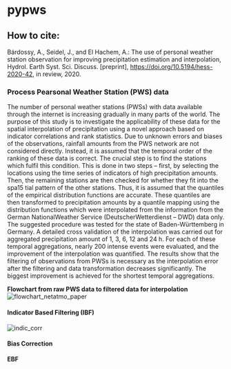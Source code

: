 # pypws

## How to cite:
Bárdossy, A., Seidel, J., and El Hachem, A.: The use of personal weather station observation for improving precipitation estimation and interpolation, Hydrol. Earth Syst. Sci. Discuss. [preprint], https://doi.org/10.5194/hess-2020-42, in review, 2020. 

### Process Pearsonal Weather Station (PWS) data

The number of personal weather stations
(PWSs) with data available through the internet is
increasing gradually in many parts of the world. The purpose
of this study is to investigate the applicability of these
data for the spatial interpolation of precipitation using a novel
approach based on indicator correlations and rank statistics.
Due to unknown errors and biases of the observations, rainfall
amounts from the PWS network are not considered directly.
Instead, it is assumed that the temporal order of the
ranking of these data is correct. The crucial step is to find the
stations which fulfil this condition. This is done in two steps
– first, by selecting the locations using the time series of indicators
of high precipitation amounts. Then, the remaining
stations are then checked for whether they fit into the spa15
tial pattern of the other stations. Thus, it is assumed that the
quantiles of the empirical distribution functions are accurate.
These quantiles are then transformed to precipitation
amounts by a quantile mapping using the distribution functions
which were interpolated from the information from the
German NationalWeather Service (DeutscherWetterdienst –
DWD) data only. The suggested procedure was tested for the
state of Baden-Württemberg in Germany. A detailed cross
validation of the interpolation was carried out for aggregated
precipitation amount of 1, 3, 6, 12 and 24 h. For each of these
temporal aggregations, nearly 200 intense events were evaluated,
and the improvement of the interpolation was quantified.
The results show that the filtering of observations from
PWSs is necessary as the interpolation error after the filtering
and data transformation decreases significantly. The biggest
improvement is achieved for the shortest temporal aggregations.


**Flowchart from raw PWS data to filtered data for interpolation**
![flowchart_netatmo_paper](https://user-images.githubusercontent.com/22959071/106765543-3303fb00-6639-11eb-92d8-d0e06a6044f1.png)

#### Indicator Based Filtering (IBF) ###
![indic_corr](https://user-images.githubusercontent.com/22959071/106766133-d6eda680-6639-11eb-8dab-9a6b000752f5.png)

#### Bias Correction ###


**EBF**

